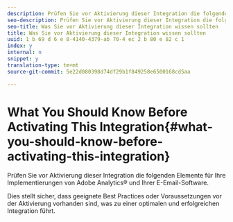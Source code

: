 ```yaml
---
description: Prüfen Sie vor Aktivierung dieser Integration die folgenden Elemente für Ihre Implementierungen von Adobe Analytics® und Ihrer E-Email-Software.
seo-description: Prüfen Sie vor Aktivierung dieser Integration die folgenden Elemente für Ihre Implementierungen von Adobe Analytics® und Ihrer E-Email-Software.
seo-title: Was Sie vor Aktivierung dieser Integration wissen sollten
title: Was Sie vor Aktivierung dieser Integration wissen sollten
uuid: 1 b 69 d 6 e 8-4140-4379-ab 70-4 ec 2 b 80 e 82 c 1
index: y
internal: n
snippet: y
translation-type: tm+mt
source-git-commit: 5e22d080398d74df29b1f849258e6500168cd5aa

---
```



# What You Should Know Before Activating This Integration{#what-you-should-know-before-activating-this-integration}

Prüfen Sie vor Aktivierung dieser Integration die folgenden Elemente für Ihre Implementierungen von Adobe Analytics® und Ihrer E-Email-Software.

Dies stellt sicher, dass geeignete Best Practices oder Voraussetzungen vor der Aktivierung vorhanden sind, was zu einer optimalen und erfolgreichen Integration führt.
